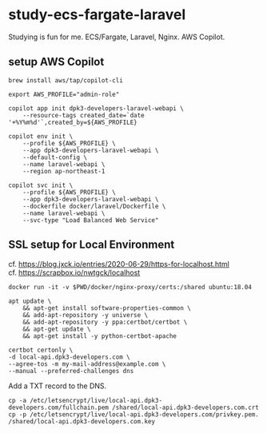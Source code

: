 # study-ecs-fargate-laravel
Studying is fun for me. ECS/Fargate, Laravel, Nginx. AWS Copilot.

## setup AWS Copilot

```
brew install aws/tap/copilot-cli
```

```
export AWS_PROFILE="admin-role"
```

```
copilot app init dpk3-developers-laravel-webapi \
    --resource-tags created_date=`date '+%Y%m%d'`,created_by=${AWS_PROFILE}
```

```
copilot env init \
    --profile ${AWS_PROFILE} \
    --app dpk3-developers-laravel-webapi \
    --default-config \
    --name laravel-webapi \
    --region ap-northeast-1
```

```
copilot svc init \
    --profile ${AWS_PROFILE} \
    --app dpk3-developers-laravel-webapi \
    --dockerfile docker/laravel/Dockerfile \
    --name laravel-webapi \
    --svc-type "Load Balanced Web Service"
```

## SSL setup for Local Environment

cf. https://blog.jxck.io/entries/2020-06-29/https-for-localhost.html  
cf. https://scrapbox.io/nwtgck/localhost

```
docker run -it -v $PWD/docker/nginx-proxy/certs:/shared ubuntu:18.04
```

```
apt update \
    && apt-get install software-properties-common \
    && add-apt-repository -y universe \
    && add-apt-repository -y ppa:certbot/certbot \
    && apt-get update \
    && apt-get install -y python-certbot-apache
```

```
certbot certonly \
-d local-api.dpk3-developers.com \
--agree-tos -m my-mail-address@example.com \
--manual --preferred-challenges dns
```

Add a TXT record to the DNS.

```
cp -a /etc/letsencrypt/live/local-api.dpk3-developers.com/fullchain.pem /shared/local-api.dpk3-developers.com.crt
cp -p /etc/letsencrypt/live/local-api.dpk3-developers.com/privkey.pem.  /shared/local-api.dpk3-developers.com.key
```
